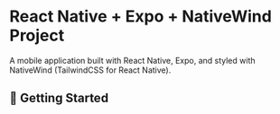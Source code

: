 # React Native + Expo + NativeWind Project

A mobile application built with React Native, Expo, and styled with NativeWind (TailwindCSS for React Native).

## 🚀 Getting Started